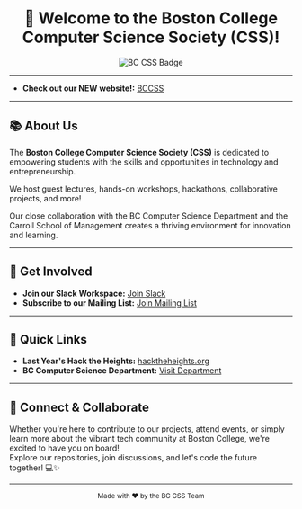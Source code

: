 <h1 align="center">👋 Welcome to the Boston College Computer Science Society (CSS)!</h1>

<p align="center">
  <img src="https://img.shields.io/badge/BC--CSS-Community-blueviolet?style=for-the-badge&logo=github" alt="BC CSS Badge" />
</p>

---

- **Check out our NEW website!:** [BCCSS](https://bccss.co/)

---

## 📚 About Us

The **Boston College Computer Science Society (CSS)** is dedicated to empowering students with the skills and opportunities in technology and entrepreneurship.  

We host guest lectures, hands-on workshops, hackathons, collaborative projects, and more! 

Our close collaboration with the BC Computer Science Department and the Carroll School of Management creates a thriving environment for innovation and learning.

---

## 🚀 Get Involved

- **Join our Slack Workspace:** [Join Slack](https://bccss.slack.com/)
- **Subscribe to our Mailing List:** [Join Mailing List](https://mailchi.mp/8125d9b64c7b/sign-up-for-our-newsletter-bccss)

---

## 🔗 Quick Links

- **Last Year's Hack the Heights:** [hacktheheights.org](https://hacktheheights.org)
- **BC Computer Science Department:** [Visit Department](https://www.bc.edu/bc-web/schools/morrissey/departments/computer-science.html)

---

## 🤝 Connect & Collaborate

Whether you're here to contribute to our projects, attend events, or simply learn more about the vibrant tech community at Boston College, we're excited to have you on board!  
Explore our repositories, join discussions, and let's code the future together! 💻✨

---

<p align="center">
  <sub>Made with ❤️ by the BC CSS Team</sub>
</p>
